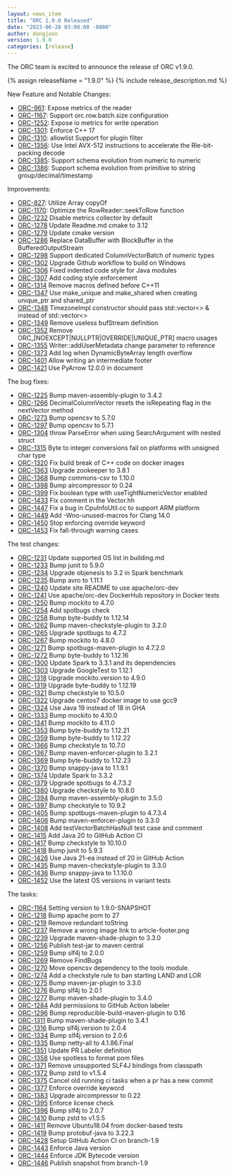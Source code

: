 ```yaml
---
layout: news_item
title: "ORC 1.9.0 Released"
date: "2023-06-28 03:00:00 -0800"
author: dongjoon
version: 1.9.0
categories: [release]
---
```


The ORC team is excited to announce the release of ORC v1.9.0.

{% assign releaseName = "1.9.0" %}
{% include release_description.md %}

New Feature and Notable Changes:

- [ORC-961]({{site.jira}}/ORC-961): Expose metrics of the reader
- [ORC-1167]({{site.jira}}/ORC-1167): Support orc.row.batch.size configuration
- [ORC-1252]({{site.jira}}/ORC-1252): Expose io metrics for write operation
- [ORC-1301]({{site.jira}}/ORC-1301): Enforce C++ 17
- [ORC-1310]({{site.jira}}/ORC-1310): allowlist Support for plugin filter
- [ORC-1356]({{site.jira}}/ORC-1356): Use Intel AVX-512 instructions to accelerate the Rle-bit-packing decode
- [ORC-1385]({{site.jira}}/ORC-1385): Support schema evolution from numeric to numeric
- [ORC-1386]({{site.jira}}/ORC-1386): Support schema evolution from primitive to string group/decimal/timestamp

Improvements:
- [ORC-827]({{site.jira}}/ORC-827): Utilize Array copyOf
- [ORC-1170]({{site.jira}}/ORC-1170): Optimize the RowReader::seekToRow function
- [ORC-1232]({{site.jira}}/ORC-1232) Disable metrics collector by default
- [ORC-1278]({{site.jira}}/ORC-1278) Update Readme.md cmake to 3.12
- [ORC-1279]({{site.jira}}/ORC-1279) Update cmake version
- [ORC-1286]({{site.jira}}/ORC-1286) Replace DataBuffer with BlockBuffer in the BufferedOutputStream
- [ORC-1298]({{site.jira}}/ORC-1298) Support dedicated ColumnVectorBatch of numeric types
- [ORC-1302]({{site.jira}}/ORC-1302) Upgrade Github workflow to build on Windows
- [ORC-1306]({{site.jira}}/ORC-1306) Fixed indented code style for Java modules
- [ORC-1307]({{site.jira}}/ORC-1307) Add coding style enforcement
- [ORC-1314]({{site.jira}}/ORC-1314) Remove macros defined before C++11
- [ORC-1347]({{site.jira}}/ORC-1347) Use make_unique and make_shared when creating unique_ptr and shared_ptr
- [ORC-1348]({{site.jira}}/ORC-1348) TimezoneImpl constructor should pass std::vector<> & instead of std::vector<>
- [ORC-1349]({{site.jira}}/ORC-1349) Remove useless bufStream definition
- [ORC-1352]({{site.jira}}/ORC-1352) Remove ORC_\[NOEXCEPT\|NULLPTR\|OVERRIDE\|UNIQUE_PTR\] macro usages
- [ORC-1355]({{site.jira}}/ORC-1355) Writer::addUserMetadata change parameter to reference
- [ORC-1373]({{site.jira}}/ORC-1373) Add log when DynamicByteArray length overflow
- [ORC-1401]({{site.jira}}/ORC-1401) Allow writing an intermediate footer
- [ORC-1421]({{site.jira}}/ORC-1421) Use PyArrow 12.0.0 in document

The bug fixes:
- [ORC-1225]({{site.jira}}/ORC-1225) Bump maven-assembly-plugin to 3.4.2
- [ORC-1266]({{site.jira}}/ORC-1266) DecimalColumnVector resets the isRepeating flag in the nextVector method
- [ORC-1273]({{site.jira}}/ORC-1273) Bump opencsv to 5.7.0
- [ORC-1297]({{site.jira}}/ORC-1297) Bump opencsv to 5.7.1
- [ORC-1304]({{site.jira}}/ORC-1304) throw ParseError when using SearchArgument with nested struct
- [ORC-1315]({{site.jira}}/ORC-1315) Byte to integer conversions fail on platforms with unsigned char type
- [ORC-1320]({{site.jira}}/ORC-1320) Fix build break of C++ code on docker images
- [ORC-1363]({{site.jira}}/ORC-1363) Upgrade zookeeper to 3.8.1
- [ORC-1368]({{site.jira}}/ORC-1368) Bump commons-csv to 1.10.0
- [ORC-1398]({{site.jira}}/ORC-1398) Bump aircompressor to 0.24
- [ORC-1399]({{site.jira}}/ORC-1399) Fix boolean type with useTightNumericVector enabled
- [ORC-1433]({{site.jira}}/ORC-1433) Fix comment in the Vector.hh
- [ORC-1447]({{site.jira}}/ORC-1447) Fix a bug in CpuInfoUtil.cc to support ARM platform
- [ORC-1449]({{site.jira}}/ORC-1449) Add -Wno-unused-macros for Clang 14.0
- [ORC-1450]({{site.jira}}/ORC-1450) Stop enforcing override keyword
- [ORC-1453]({{site.jira}}/ORC-1453) Fix fall-through warning cases

The test changes:
- [ORC-1231]({{site.jira}}/ORC-1231) Update supported OS list in building.md
- [ORC-1233]({{site.jira}}/ORC-1233) Bump junit to 5.9.0
- [ORC-1234]({{site.jira}}/ORC-1234) Upgrade objenesis to 3.2 in Spark benchmark
- [ORC-1235]({{site.jira}}/ORC-1235) Bump avro to 1.11.1
- [ORC-1240]({{site.jira}}/ORC-1240) Update site README to use apache/orc-dev
- [ORC-1241]({{site.jira}}/ORC-1241) Use apache/orc-dev DockerHub repository in Docker tests
- [ORC-1250]({{site.jira}}/ORC-1250) Bump mockito to 4.7.0
- [ORC-1254]({{site.jira}}/ORC-1254) Add spotbugs check
- [ORC-1258]({{site.jira}}/ORC-1258) Bump byte-buddy to 1.12.14
- [ORC-1262]({{site.jira}}/ORC-1262) Bump maven-checkstyle-plugin to 3.2.0
- [ORC-1265]({{site.jira}}/ORC-1265) Upgrade spotbugs to 4.7.2
- [ORC-1267]({{site.jira}}/ORC-1267) Bump mockito to 4.8.0
- [ORC-1271]({{site.jira}}/ORC-1271) Bump spotbugs-maven-plugin to 4.7.2.0
- [ORC-1272]({{site.jira}}/ORC-1272) Bump byte-buddy to 1.12.16
- [ORC-1300]({{site.jira}}/ORC-1300) Update Spark to 3.3.1 and its dependencies
- [ORC-1303]({{site.jira}}/ORC-1303) Upgrade GoogleTest to 1.12.1
- [ORC-1318]({{site.jira}}/ORC-1318) Upgrade mockito.version to 4.9.0
- [ORC-1319]({{site.jira}}/ORC-1319) Upgrade byte-buddy to 1.12.19
- [ORC-1321]({{site.jira}}/ORC-1321) Bump checkstyle to 10.5.0
- [ORC-1322]({{site.jira}}/ORC-1322) Upgrade centos7 docker image to use gcc9
- [ORC-1324]({{site.jira}}/ORC-1324) Use Java 19 instead of 18 in GHA
- [ORC-1333]({{site.jira}}/ORC-1333) Bump mockito to 4.10.0
- [ORC-1341]({{site.jira}}/ORC-1341) Bump mockito to 4.11.0
- [ORC-1353]({{site.jira}}/ORC-1353) Bump byte-buddy to 1.12.21
- [ORC-1359]({{site.jira}}/ORC-1359) Bump byte-buddy to 1.12.22
- [ORC-1366]({{site.jira}}/ORC-1366) Bump checkstyle to 10.7.0
- [ORC-1367]({{site.jira}}/ORC-1367) Bump maven-enforcer-plugin to 3.2.1
- [ORC-1369]({{site.jira}}/ORC-1369) Bump byte-buddy to 1.12.23
- [ORC-1370]({{site.jira}}/ORC-1370) Bump snappy-java to 1.1.9.1
- [ORC-1374]({{site.jira}}/ORC-1374) Update Spark to 3.3.2
- [ORC-1379]({{site.jira}}/ORC-1379) Upgrade spotbugs to 4.7.3.2
- [ORC-1380]({{site.jira}}/ORC-1380) Upgrade checkstyle to 10.8.0
- [ORC-1394]({{site.jira}}/ORC-1394) Bump maven-assembly-plugin to 3.5.0
- [ORC-1397]({{site.jira}}/ORC-1397) Bump checkstyle to 10.9.2
- [ORC-1405]({{site.jira}}/ORC-1405) Bump spotbugs-maven-plugin to 4.7.3.4
- [ORC-1406]({{site.jira}}/ORC-1406) Bump maven-enforcer-plugin to 3.3.0
- [ORC-1408]({{site.jira}}/ORC-1408) Add testVectorBatchHasNull test case and comment
- [ORC-1415]({{site.jira}}/ORC-1415) Add Java 20 to GitHub Action CI
- [ORC-1417]({{site.jira}}/ORC-1417) Bump checkstyle to 10.10.0
- [ORC-1418]({{site.jira}}/ORC-1418) Bump junit to 5.9.3
- [ORC-1426]({{site.jira}}/ORC-1426) Use Java 21-ea instead of 20 in GitHub Action
- [ORC-1435]({{site.jira}}/ORC-1435) Bump maven-checkstyle-plugin to 3.3.0
- [ORC-1436]({{site.jira}}/ORC-1436) Bump snappy-java to 1.1.10.0
- [ORC-1452]({{site.jira}}/ORC-1452) Use the latest OS versions in variant tests

The tasks:
- [ORC-1164]({{site.jira}}/ORC-1264) Setting version to 1.9.0-SNAPSHOT
- [ORC-1218]({{site.jira}}/ORC-1218) Bump apache pom to 27
- [ORC-1219]({{site.jira}}/ORC-1219) Remove redundant toString
- [ORC-1237]({{site.jira}}/ORC-1237) Remove a wrong image link to article-footer.png
- [ORC-1239]({{site.jira}}/ORC-1239) Upgrade maven-shade-plugin to 3.3.0
- [ORC-1256]({{site.jira}}/ORC-1256) Publish test-jar to maven central
- [ORC-1259]({{site.jira}}/ORC-1259) Bump slf4j to 2.0.0
- [ORC-1269]({{site.jira}}/ORC-1269) Remove FindBugs
- [ORC-1270]({{site.jira}}/ORC-1270) Move opencsv dependency to the tools module.
- [ORC-1274]({{site.jira}}/ORC-1274) Add a checkstyle rule to ban starting LAND and LOR
- [ORC-1275]({{site.jira}}/ORC-1275) Bump maven-jar-plugin to 3.3.0
- [ORC-1276]({{site.jira}}/ORC-1276) Bump slf4j to 2.0.1
- [ORC-1277]({{site.jira}}/ORC-1277) Bump maven-shade-plugin to 3.4.0
- [ORC-1284]({{site.jira}}/ORC-1284) Add permissions to GitHub Action labeler
- [ORC-1296]({{site.jira}}/ORC-1296) Bump reproducible-build-maven-plugin to 0.16
- [ORC-1311]({{site.jira}}/ORC-1311) Bump maven-shade-plugin to 3.4.1
- [ORC-1316]({{site.jira}}/ORC-1316) Bump slf4j.version to 2.0.4
- [ORC-1334]({{site.jira}}/ORC-1334) Bump slf4j.version to 2.0.6
- [ORC-1335]({{site.jira}}/ORC-1335) Bump netty-all to 4.1.86.Final
- [ORC-1351]({{site.jira}}/ORC-1351) Update PR Labeler definition
- [ORC-1358]({{site.jira}}/ORC-1358) Use spotless to format pom files
- [ORC-1371]({{site.jira}}/ORC-1371) Remove unsupported SLF4J bindings from classpath
- [ORC-1372]({{site.jira}}/ORC-1372) Bump zstd to v1.5.4
- [ORC-1375]({{site.jira}}/ORC-1375) Cancel old running ci tasks when a pr has a new commit
- [ORC-1377]({{site.jira}}/ORC-1377) Enforce override keyword
- [ORC-1383]({{site.jira}}/ORC-1383) Upgrade aircompressor to 0.22
- [ORC-1395]({{site.jira}}/ORC-1395) Enforce license check
- [ORC-1396]({{site.jira}}/ORC-1396) Bump slf4j to 2.0.7
- [ORC-1410]({{site.jira}}/ORC-1410) Bump zstd to v1.5.5
- [ORC-1411]({{site.jira}}/ORC-1411) Remove Ubuntu18.04 from docker-based tests
- [ORC-1419]({{site.jira}}/ORC-1419) Bump protobuf-java to 3.22.3
- [ORC-1428]({{site.jira}}/ORC-1428) Setup GitHub Action CI on branch-1.9
- [ORC-1443]({{site.jira}}/ORC-1443) Enforce Java version
- [ORC-1444]({{site.jira}}/ORC-1444) Enforce JDK Bytecode version
- [ORC-1446]({{site.jira}}/ORC-1446) Publish snapshot from branch-1.9
